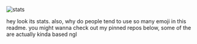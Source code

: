 ![stats](https://github-readme-stats.vercel.app/api?username=glisco03&theme=github_dark&show_icons=true&hide=prs,issues)

hey look its stats. also, why do people tend to use so many emoji in this readme. you might wanna check out my pinned repos below, some of the are actually kinda based ngl
